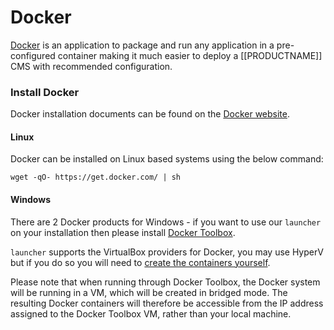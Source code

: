 <!--toc=getting_started-->
# Docker

[Docker](https://docker.com/) is an application to package and run any
application in a pre-configured container making it much easier to deploy a [[PRODUCTNAME]]
CMS with recommended configuration.

### Install Docker
Docker installation documents can be found on the 
[Docker website](https://docs.docker.com/installation/).

#### Linux
Docker can be installed on Linux based systems using the below command:

```
wget -qO- https://get.docker.com/ | sh
```

#### Windows
There are 2 Docker products for Windows - if you want to use our `launcher` on your installation then
please install [Docker Toolbox](https://www.docker.com/products/docker-toolbox).

`launcher` supports the VirtualBox providers for Docker, you may use HyperV but if you do so you
will need to [create the containers yourself](install_docker_without_launcher.html).

Please note that when running through Docker Toolbox, the Docker system will be running in a VM,
which will be created in bridged mode. The resulting Docker containers will therefore be accessible
from the IP address assigned to the Docker Toolbox VM, rather than your local machine.
